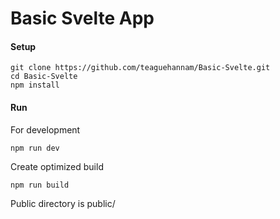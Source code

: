 # Basic Svelte App

#### Setup
``` console
git clone https://github.com/teaguehannam/Basic-Svelte.git 
cd Basic-Svelte
npm install
```

#### Run
For development
``` console
npm run dev
```
Create optimized build
``` console
npm run build
```
Public directory is public/
